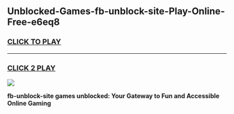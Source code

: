
## Unblocked-Games-fb-unblock-site-Play-Online-Free-e6eq8
<h3>
<a href="https://premium76.site?title=fb-unblock-site&ref=26A">CLICK TO PLAY</a></h3>
<hr>

<h3>
<a href="https://premium76.site?title=fb-unblock-site&ref=26A">CLICK 2 PLAY</a>
  
</h3>

<a href="https://premium76.site?title=fb-unblock-site&ref=26A"><img src="https://clearcache.store/games.png"></a>


**fb-unblock-site games unblocked: Your Gateway to Fun and Accessible Online Gaming**
